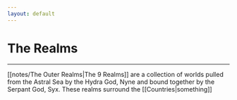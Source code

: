 ```yaml
---
layout: default
---
```


# The Realms

---

[[notes/The Outer Realms|The 9 Realms]] are a collection of worlds pulled from the Astral Sea by the Hydra God, Nyne and bound together by the Serpant God, Syx. These realms surround the [[Countries|something]]